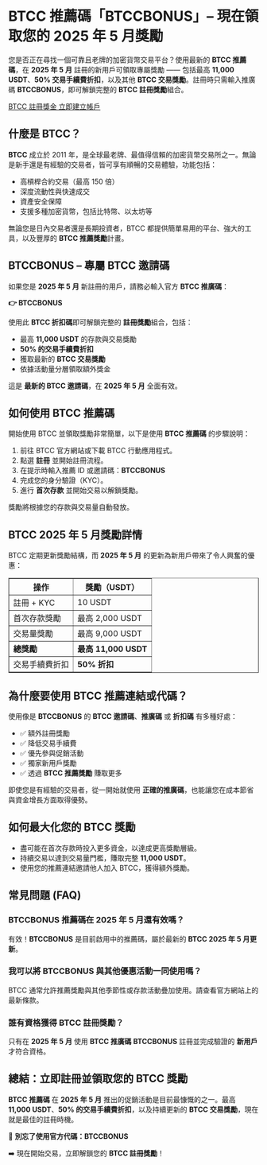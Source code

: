 <h1>BTCC 推薦碼「BTCCBONUS」– 現在領取您的 2025 年 5 月獎勵</h1>
<p>您是否正在尋找一個可靠且老牌的加密貨幣交易平台？使用最新的 <strong>BTCC 推薦碼</strong>，在 <strong>2025 年 5 月</strong> 註冊的新用戶可領取專屬獎勵 —— 包括最高 <strong>11,000 USDT</strong>、<strong>50% 交易手續費折扣</strong>，以及其他 <strong>BTCC 交易獎勵</strong>。註冊時只需輸入推廣碼 <strong>BTCCBONUS</strong>，即可解鎖完整的 <strong>BTCC 註冊獎勵</strong>組合。</p>
<p><a href="https://partner.btcc.com/us/c/BTCCBONUS/9303="_blank">BTCC 註冊獎金 立即建立帳戶</a></p>




<img src="https://images.mirror-media.xyz/publication-images/gRHM347ahP_zNLb97-gZ1.png?height=500&amp;width=1000" decoding="async" data-nimg="fill" class="css-xah9so" style="position:absolute;top:0;left:0;bottom:0;right:0;box-sizing:border-box;padding:0;border:none;margin:auto;display:block;width:0;height:0;min-width:100%;max-width:100%;min-height:100%;max-height:100%">






<h2>什麼是 BTCC？</h2>
<p><strong>BTCC</strong> 成立於 2011 年，是全球最老牌、最值得信賴的加密貨幣交易所之一。無論是新手還是有經驗的交易者，皆可享有順暢的交易體驗，功能包括：</p>
<ul><li>高槓桿合約交易（最高 150 倍）</li><li>深度流動性與快速成交</li><li>資產安全保障</li><li>支援多種加密貨幣，包括比特幣、以太坊等</li></ul>
<p>無論您是日內交易者還是長期投資者，BTCC 都提供簡單易用的平台、強大的工具，以及豐厚的 <strong>BTCC 推薦獎勵</strong>計畫。</p>
<h2>BTCCBONUS – 專屬 BTCC 邀請碼</h2>
<p>如果您是 <strong>2025 年 5 月</strong> 新註冊的用戶，請務必輸入官方 <strong>BTCC 推廣碼</strong>：</p>
<p><strong>👉 BTCCBONUS</strong></p>
<p>使用此 <strong>BTCC 折扣碼</strong>即可解鎖完整的 <strong>註冊獎勵</strong>組合，包括：</p>
<ul><li>最高 <strong>11,000 USDT</strong> 的存款與交易獎勵</li><li><strong>50% 的交易手續費折扣</strong></li><li>獲取最新的 <strong>BTCC 交易獎勵</strong></li><li>依據活動量分層領取額外獎金</li></ul>
<p>這是 <strong>最新的 BTCC 邀請碼</strong>，在 <strong>2025 年 5 月</strong> 全面有效。</p>
<h2>如何使用 BTCC 推薦碼</h2>
<p>開始使用 BTCC 並領取獎勵非常簡單，以下是使用 <strong>BTCC 推薦碼</strong> 的步驟說明：</p>
<ol><li>前往 BTCC 官方網站或下載 BTCC 行動應用程式。</li><li>點選 <strong>註冊</strong> 並開始註冊流程。</li><li>在提示時輸入推薦 ID 或邀請碼：<strong>BTCCBONUS</strong></li><li>完成您的身分驗證（KYC）。</li><li>進行 <strong>首次存款</strong> 並開始交易以解鎖獎勵。</li></ol>
<p>獎勵將根據您的存款與交易量自動發放。</p>
<h2>BTCC 2025 年 5 月獎勵詳情</h2>
<p>BTCC 定期更新獎勵結構，而 <strong>2025 年 5 月</strong> 的更新為新用戶帶來了令人興奮的優惠：</p>
<table border="1" cellpadding="8" cellspacing="0">
<thead><tr><th>操作</th><th>獎勵（USDT）</th></tr></thead>
<tbody>
<tr><td>註冊 + KYC</td><td>10 USDT</td></tr>
<tr><td>首次存款獎勵</td><td>最高 2,000 USDT</td></tr>
<tr><td>交易量獎勵</td><td>最高 9,000 USDT</td></tr>
<tr><td><strong>總獎勵</strong></td><td><strong>最高 11,000 USDT</strong></td></tr>
<tr><td>交易手續費折扣</td><td><strong>50% 折扣</strong></td></tr>
</tbody></table>
<h2>為什麼要使用 BTCC 推薦連結或代碼？</h2>
<p>使用像是 <strong>BTCCBONUS</strong> 的 <strong>BTCC 邀請碼</strong>、<strong>推廣碼</strong> 或 <strong>折扣碼</strong> 有多種好處：</p>
<ul><li>✅ 額外註冊獎勵</li><li>✅ 降低交易手續費</li><li>✅ 優先參與促銷活動</li><li>✅ 獨家新用戶獎勵</li><li>✅ 透過 <strong>BTCC 推薦獎勵</strong> 賺取更多</li></ul>
<p>即使您是有經驗的交易者，從一開始就使用 <strong>正確的推廣碼</strong>，也能讓您在成本節省與資金增長方面取得優勢。</p>
<h2>如何最大化您的 BTCC 獎勵</h2>
<ul><li>盡可能在首次存款時投入更多資金，以達成更高獎勵層級。</li><li>持續交易以達到交易量門檻，賺取完整 <strong>11,000 USDT</strong>。</li><li>使用您的推薦連結邀請他人加入 BTCC，獲得額外獎勵。</li></ul>
<h2>常見問題 (FAQ)</h2>
<h3>BTCCBONUS 推薦碼在 2025 年 5 月還有效嗎？</h3>
<p>有效！<strong>BTCCBONUS</strong> 是目前啟用中的推薦碼，屬於最新的 <strong>BTCC 2025 年 5 月更新</strong>。</p>
<h3>我可以將 BTCCBONUS 與其他優惠活動一同使用嗎？</h3>
<p>BTCC 通常允許推薦獎勵與其他季節性或存款活動疊加使用。請查看官方網站上的最新條款。</p>
<h3>誰有資格獲得 BTCC 註冊獎勵？</h3>
<p>只有在 <strong>2025 年 5 月</strong> 使用 <strong>BTCC 推廣碼</strong> <strong>BTCCBONUS</strong> 註冊並完成驗證的 <strong>新用戶</strong> 才符合資格。</p>
<h2>總結：立即註冊並領取您的 BTCC 獎勵</h2>
<p><strong>BTCC 推薦碼</strong> 在 <strong>2025 年 5 月</strong> 推出的促銷活動是目前最慷慨的之一。最高 <strong>11,000 USDT</strong>、<strong>50% 的交易手續費折扣</strong>，以及持續更新的 <strong>BTCC 交易獎勵</strong>，現在就是最佳的註冊時機。</p>
<p>🎉 <strong>別忘了使用官方代碼：BTCCBONUS</strong></p>
<p>➡️ 現在開始交易，立即解鎖您的 <strong>BTCC 註冊獎勵</strong>！</p>

